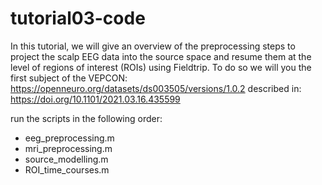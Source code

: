 # tutorial03-code
In this tutorial, we will give an overview of the preprocessing steps to project the scalp EEG data into the source space and resume them at the level of regions of interest (ROIs) using Fieldtrip. To do so we will you the first subject of the VEPCON: https://openneuro.org/datasets/ds003505/versions/1.0.2 described in: https://doi.org/10.1101/2021.03.16.435599

run the scripts in the following order:
* eeg_preprocessing.m
* mri_preprocessing.m
* source_modelling.m
* ROI_time_courses.m